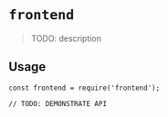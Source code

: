 # `frontend`

> TODO: description

## Usage

```
const frontend = require('frontend');

// TODO: DEMONSTRATE API
```
